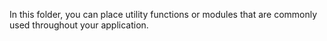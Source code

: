 In this folder, you can place utility functions or modules that are commonly used throughout your application.
